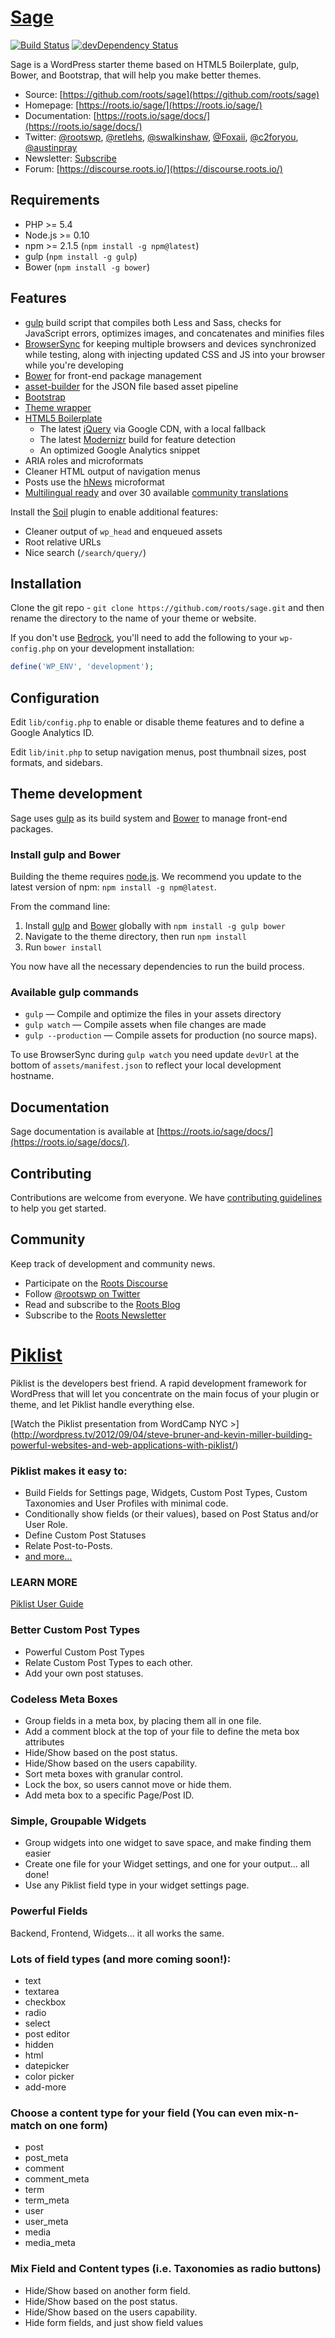 # [Sage](https://roots.io/sage/)
[![Build Status](https://travis-ci.org/roots/sage.svg)](https://travis-ci.org/roots/sage)
[![devDependency Status](https://david-dm.org/roots/sage/dev-status.svg)](https://david-dm.org/roots/sage#info=devDependencies)

Sage is a WordPress starter theme based on HTML5 Boilerplate, gulp, Bower, and Bootstrap, that will help you make better themes.

* Source: [https://github.com/roots/sage](https://github.com/roots/sage)
* Homepage: [https://roots.io/sage/](https://roots.io/sage/)
* Documentation: [https://roots.io/sage/docs/](https://roots.io/sage/docs/)
* Twitter: [@rootswp](https://twitter.com/rootswp), [@retlehs](https://twitter.com/retlehs), [@swalkinshaw](https://twitter.com/swalkinshaw), [@Foxaii](https://twitter.com/Foxaii), [@c2foryou](https://twitter.com/c2foryou), [@austinpray](https://twitter.com/austinpray)
* Newsletter: [Subscribe](http://roots.io/subscribe/)
* Forum: [https://discourse.roots.io/](https://discourse.roots.io/)

## Requirements

* PHP >= 5.4
* Node.js >= 0.10
* npm >= 2.1.5 (`npm install -g npm@latest`)
* gulp (`npm install -g gulp`)
* Bower (`npm install -g bower`)

## Features

* [gulp](http://gulpjs.com/) build script that compiles both Less and Sass, checks for JavaScript errors, optimizes images, and concatenates and minifies files
* [BrowserSync](http://www.browsersync.io/) for keeping multiple browsers and devices synchronized while testing, along with injecting updated CSS and JS into your browser while you're developing
* [Bower](http://bower.io/) for front-end package management
* [asset-builder](https://github.com/austinpray/asset-builder) for the JSON file based asset pipeline
* [Bootstrap](http://getbootstrap.com/)
* [Theme wrapper](https://roots.io/sage/docs/theme-wrapper/)
* [HTML5 Boilerplate](http://html5boilerplate.com/)
  * The latest [jQuery](http://jquery.com/) via Google CDN, with a local fallback
  * The latest [Modernizr](http://modernizr.com/) build for feature detection
  * An optimized Google Analytics snippet
* ARIA roles and microformats
* Cleaner HTML output of navigation menus
* Posts use the [hNews](http://microformats.org/wiki/hnews) microformat
* [Multilingual ready](https://roots.io/wpml/) and over 30 available [community translations](https://github.com/roots/sage-translations)

Install the [Soil](https://github.com/roots/soil) plugin to enable additional features:

* Cleaner output of `wp_head` and enqueued assets
* Root relative URLs
* Nice search (`/search/query/`)

## Installation

Clone the git repo - `git clone https://github.com/roots/sage.git` and then rename the directory to the name of your theme or website.

If you don't use [Bedrock](https://github.com/roots/bedrock), you'll need to add the following to your `wp-config.php` on your development installation:

```php
define('WP_ENV', 'development');
```

## Configuration

Edit `lib/config.php` to enable or disable theme features and to define a Google Analytics ID.

Edit `lib/init.php` to setup navigation menus, post thumbnail sizes, post formats, and sidebars.

## Theme development

Sage uses [gulp](http://gulpjs.com/) as its build system and [Bower](http://bower.io/) to manage front-end packages.

### Install gulp and Bower

Building the theme requires [node.js](http://nodejs.org/download/). We recommend you update to the latest version of npm: `npm install -g npm@latest`.

From the command line:

1. Install [gulp](http://gulpjs.com) and [Bower](http://bower.io/) globally with `npm install -g gulp bower`
2. Navigate to the theme directory, then run `npm install`
3. Run `bower install`

You now have all the necessary dependencies to run the build process.

### Available gulp commands

* `gulp` — Compile and optimize the files in your assets directory
* `gulp watch` — Compile assets when file changes are made
* `gulp --production` — Compile assets for production (no source maps).

To use BrowserSync during `gulp watch` you need update `devUrl` at the bottom of `assets/manifest.json` to reflect your local development hostname.

## Documentation

Sage documentation is available at [https://roots.io/sage/docs/](https://roots.io/sage/docs/).

## Contributing

Contributions are welcome from everyone. We have [contributing guidelines](CONTRIBUTING.md) to help you get started.

## Community

Keep track of development and community news.

* Participate on the [Roots Discourse](https://discourse.roots.io/)
* Follow [@rootswp on Twitter](https://twitter.com/rootswp)
* Read and subscribe to the [Roots Blog](https://roots.io/blog/)
* Subscribe to the [Roots Newsletter](https://roots.io/subscribe/)

# [Piklist](https://piklist.com)
Piklist is the developers best friend. A rapid development framework for WordPress that will let you concentrate on the main focus of your plugin or theme, and let Piklist handle everything else.

[Watch the Piklist presentation from WordCamp NYC >] (http://wordpress.tv/2012/09/04/steve-bruner-and-kevin-miller-building-powerful-websites-and-web-applications-with-piklist/)

### Piklist makes it easy to:
* Build Fields for Settings page, Widgets, Custom Post Types, Custom Taxonomies and User Profiles with minimal code.
* Conditionally show fields (or their values), based on Post Status and/or User Role.
* Define Custom Post Statuses
* Relate Post-to-Posts.
* [and more...](https://piklist.com/)

### LEARN MORE
[Piklist User Guide](https://piklist.com/user-guide/)

### Better Custom Post Types
* Powerful Custom Post Types
* Relate Custom Post Types to each other.
* Add your own post statuses.

### Codeless Meta Boxes
* Group fields in a meta box, by placing them all in one file.
* Add a comment block at the top of your file to define the meta box attributes
* Hide/Show based on the post status.
* Hide/Show based on the users capability.
* Sort meta boxes with granular control.
* Lock the box, so users cannot move or hide them.
* Add meta box to a specific Page/Post ID.

### Simple, Groupable Widgets
* Group widgets into one widget to save space, and make finding them easier
* Create one file for your Widget settings, and one for your output... all done!
* Use any Piklist field type in your widget settings page.

### Powerful Fields
Backend, Frontend, Widgets... it all works the same.

### Lots of field types (and more coming soon!):
* text
* textarea
* checkbox
* radio
* select
* post editor
* hidden
* html
* datepicker
* color picker
* add-more

### Choose a content type for your field (You can even mix-n-match on one form)
* post
* post_meta
* comment
* comment_meta
* term
* term_meta
* user
* user_meta
* media
* media_meta

### Mix Field and Content types (i.e. Taxonomies as radio buttons)
* Hide/Show based on another form field.
* Hide/Show based on the post status.
* Hide/Show based on the users capability.
* Hide form fields, and just show field values
